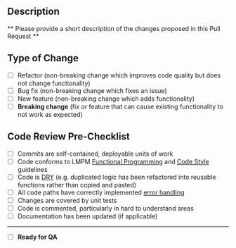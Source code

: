 ## Description
** Please provide a short description of the changes proposed in this Pull Request **

## Type of Change
- [ ] Refactor (non-breaking change which improves code quality but does not change functionality)
- [ ] Bug fix (non-breaking change which fixes an issue)
- [ ] New feature (non-breaking change which adds functionality)
- [ ] **Breaking change** (fix or feature that can cause existing functionality to not work as expected)

## Code Review Pre-Checklist
- [ ] Commits are self-contained, deployable units of work
- [ ] Code conforms to LMPM [Functional Programming](https://inhabitiq.atlassian.net/wiki/spaces/LMP/pages/3025043460/4.+Functional+Programming) and [Code Style](https://inhabitiq.atlassian.net/wiki/spaces/LMP/pages/3024912390/5.+Code+Style) guidelines
- [ ] Code is [DRY](https://en.wikipedia.org/wiki/Don%27t_repeat_yourself) (e.g. duplicated logic has been refactored into reusable functions rather than copied and pasted)
- [ ] All code paths have correctly implemented [error handling](https://inhabitiq.atlassian.net/wiki/spaces/LMP/pages/3025043480/7.+Error+Handling)
- [ ] Changes are covered by unit tests
- [ ] Code is commented, particularly in hard to understand areas
- [ ] Documentation has been updated (if applicable)

---

- [ ] **Ready for QA**
